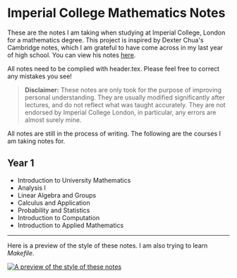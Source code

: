 # Imperial College Mathematics Notes

These are the notes I am taking when studying at Imperial College, London for a mathematics degree. This project is inspired by Dexter Chua's Cambridge notes, which I am grateful to have come across in my last year of high school. You can view his notes [here](https://github.com/dalcde/cam-notes). 

All notes need to be complied with header.tex. Please feel free to correct any mistakes you see!

> **Disclaimer:** These notes are only took for the purpose of improving personal understanding. They are usually modified significantly after lectures, and do not reflect what was taught accurately. They are not endorsed by Imperial College London, in particular, any errors are almost surely mine.

All notes are still in the process of writing. The following are the courses I am taking notes for. 

## Year 1

- Introduction to University Mathematics
- Analysis I
- Linear Algebra and Groups
- Calculus and Application
- Probability and Statistics
- Introduction to Computation
- Introduction to Applied Mathematics

---

Here is a preview of the style of these notes. I am also trying to learn *Makefile*.

[![A preview of the style of these notes](https://i.postimg.cc/XNshSNxr/Preview.png)](https://postimg.cc/RqnGwBkm)
